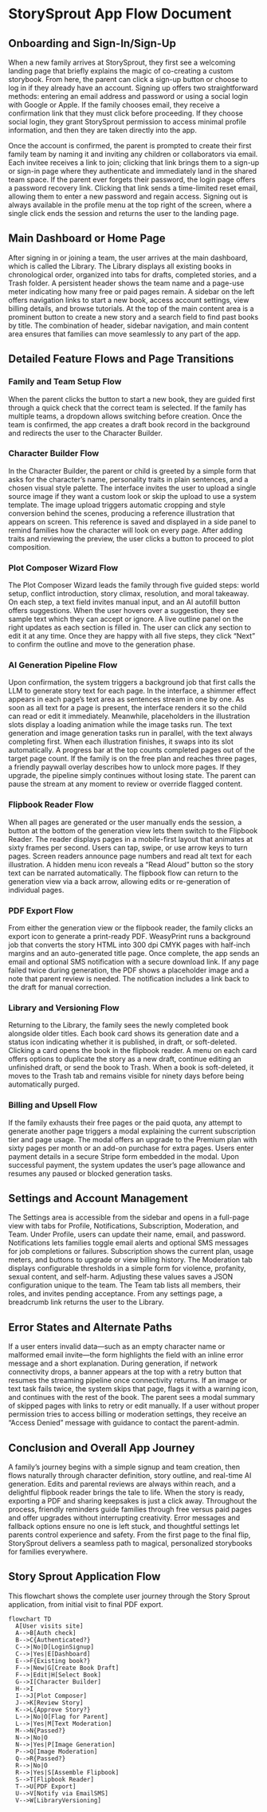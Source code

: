 # StorySprout App Flow Document

## Onboarding and Sign-In/Sign-Up

When a new family arrives at StorySprout, they first see a welcoming landing page that briefly explains the magic of co-creating a custom storybook. From here, the parent can click a sign-up button or choose to log in if they already have an account. Signing up offers two straightforward methods: entering an email address and password or using a social login with Google or Apple. If the family chooses email, they receive a confirmation link that they must click before proceeding. If they choose social login, they grant StorySprout permission to access minimal profile information, and then they are taken directly into the app.

Once the account is confirmed, the parent is prompted to create their first family team by naming it and inviting any children or collaborators via email. Each invitee receives a link to join; clicking that link brings them to a sign-up or sign-in page where they authenticate and immediately land in the shared team space. If the parent ever forgets their password, the login page offers a password recovery link. Clicking that link sends a time-limited reset email, allowing them to enter a new password and regain access. Signing out is always available in the profile menu at the top right of the screen, where a single click ends the session and returns the user to the landing page.

## Main Dashboard or Home Page

After signing in or joining a team, the user arrives at the main dashboard, which is called the Library. The Library displays all existing books in chronological order, organized into tabs for drafts, completed stories, and a Trash folder. A persistent header shows the team name and a page-use meter indicating how many free or paid pages remain. A sidebar on the left offers navigation links to start a new book, access account settings, view billing details, and browse tutorials. At the top of the main content area is a prominent button to create a new story and a search field to find past books by title. The combination of header, sidebar navigation, and main content area ensures that families can move seamlessly to any part of the app.

## Detailed Feature Flows and Page Transitions

### Family and Team Setup Flow

When the parent clicks the button to start a new book, they are guided first through a quick check that the correct team is selected. If the family has multiple teams, a dropdown allows switching before creation. Once the team is confirmed, the app creates a draft book record in the background and redirects the user to the Character Builder.

### Character Builder Flow

In the Character Builder, the parent or child is greeted by a simple form that asks for the character’s name, personality traits in plain sentences, and a chosen visual style palette. The interface invites the user to upload a single source image if they want a custom look or skip the upload to use a system template. The image upload triggers automatic cropping and style conversion behind the scenes, producing a reference illustration that appears on screen. This reference is saved and displayed in a side panel to remind families how the character will look on every page. After adding traits and reviewing the preview, the user clicks a button to proceed to plot composition.

### Plot Composer Wizard Flow

The Plot Composer Wizard leads the family through five guided steps: world setup, conflict introduction, story climax, resolution, and moral takeaway. On each step, a text field invites manual input, and an AI autofill button offers suggestions. When the user hovers over a suggestion, they see sample text which they can accept or ignore. A live outline panel on the right updates as each section is filled in. The user can click any section to edit it at any time. Once they are happy with all five steps, they click “Next” to confirm the outline and move to the generation phase.

### AI Generation Pipeline Flow

Upon confirmation, the system triggers a background job that first calls the LLM to generate story text for each page. In the interface, a shimmer effect appears in each page’s text area as sentences stream in one by one. As soon as all text for a page is present, the interface renders it so the child can read or edit it immediately. Meanwhile, placeholders in the illustration slots display a loading animation while the image tasks run. The text generation and image generation tasks run in parallel, with the text always completing first. When each illustration finishes, it swaps into its slot automatically. A progress bar at the top counts completed pages out of the target page count. If the family is on the free plan and reaches three pages, a friendly paywall overlay describes how to unlock more pages. If they upgrade, the pipeline simply continues without losing state. The parent can pause the stream at any moment to review or override flagged content.

### Flipbook Reader Flow

When all pages are generated or the user manually ends the session, a button at the bottom of the generation view lets them switch to the Flipbook Reader. The reader displays pages in a mobile-first layout that animates at sixty frames per second. Users can tap, swipe, or use arrow keys to turn pages. Screen readers announce page numbers and read alt text for each illustration. A hidden menu icon reveals a “Read Aloud” button so the story text can be narrated automatically. The flipbook flow can return to the generation view via a back arrow, allowing edits or re-generation of individual pages.

### PDF Export Flow

From either the generation view or the flipbook reader, the family clicks an export icon to generate a print-ready PDF. WeasyPrint runs a background job that converts the story HTML into 300 dpi CMYK pages with half-inch margins and an auto-generated title page. Once complete, the app sends an email and optional SMS notification with a secure download link. If any page failed twice during generation, the PDF shows a placeholder image and a note that parent review is needed. The notification includes a link back to the draft for manual correction.

### Library and Versioning Flow

Returning to the Library, the family sees the newly completed book alongside older titles. Each book card shows its generation date and a status icon indicating whether it is published, in draft, or soft-deleted. Clicking a card opens the book in the flipbook reader. A menu on each card offers options to duplicate the story as a new draft, continue editing an unfinished draft, or send the book to Trash. When a book is soft-deleted, it moves to the Trash tab and remains visible for ninety days before being automatically purged.

### Billing and Upsell Flow

If the family exhausts their free pages or the paid quota, any attempt to generate another page triggers a modal explaining the current subscription tier and page usage. The modal offers an upgrade to the Premium plan with sixty pages per month or an add-on purchase for extra pages. Users enter payment details in a secure Stripe form embedded in the modal. Upon successful payment, the system updates the user’s page allowance and resumes any paused or blocked generation tasks.

## Settings and Account Management

The Settings area is accessible from the sidebar and opens in a full-page view with tabs for Profile, Notifications, Subscription, Moderation, and Team. Under Profile, users can update their name, email, and password. Notifications lets families toggle email alerts and optional SMS messages for job completions or failures. Subscription shows the current plan, usage meters, and buttons to upgrade or view billing history. The Moderation tab displays configurable thresholds in a simple form for violence, profanity, sexual content, and self-harm. Adjusting these values saves a JSON configuration unique to the team. The Team tab lists all members, their roles, and invites pending acceptance. From any settings page, a breadcrumb link returns the user to the Library.

## Error States and Alternate Paths

If a user enters invalid data—such as an empty character name or malformed email invite—the form highlights the field with an inline error message and a short explanation. During generation, if network connectivity drops, a banner appears at the top with a retry button that resumes the streaming pipeline once connectivity returns. If an image or text task fails twice, the system skips that page, flags it with a warning icon, and continues with the rest of the book. The parent sees a modal summary of skipped pages with links to retry or edit manually. If a user without proper permission tries to access billing or moderation settings, they receive an “Access Denied” message with guidance to contact the parent-admin.

## Conclusion and Overall App Journey

A family’s journey begins with a simple signup and team creation, then flows naturally through character definition, story outline, and real-time AI generation. Edits and parental reviews are always within reach, and a delightful flipbook reader brings the tale to life. When the story is ready, exporting a PDF and sharing keepsakes is just a click away. Throughout the process, friendly reminders guide families through free versus paid pages and offer upgrades without interrupting creativity. Error messages and fallback options ensure no one is left stuck, and thoughtful settings let parents control experience and safety. From the first page to the final flip, StorySprout delivers a seamless path to magical, personalized storybooks for families everywhere.

## Story Sprout Application Flow

This flowchart shows the complete user journey through the Story Sprout application, from initial visit to final PDF export.

```mermaid
flowchart TD
  A[User visits site]
  A-->B[Auth check]
  B-->C{Authenticated?}
  C-->|No|D[LoginSignup]
  C-->|Yes|E[Dashboard]
  E-->F{Existing book?}
  F-->|New|G[Create Book Draft]
  F-->|Edit|H[Select Book]
  G-->I[Character Builder]
  H-->I
  I-->J[Plot Composer]
  J-->K[Review Story]
  K-->L{Approve Story?}
  L-->|No|O[Flag for Parent]
  L-->|Yes|M[Text Moderation]
  M-->N{Passed?}
  N-->|No|O
  N-->|Yes|P[Image Generation]
  P-->Q[Image Moderation]
  Q-->R{Passed?}
  R-->|No|O
  R-->|Yes|S[Assemble Flipbook]
  S-->T[Flipbook Reader]
  T-->U[PDF Export]
  U-->V[Notify via EmailSMS]
  V-->W[LibraryVersioning]
```
